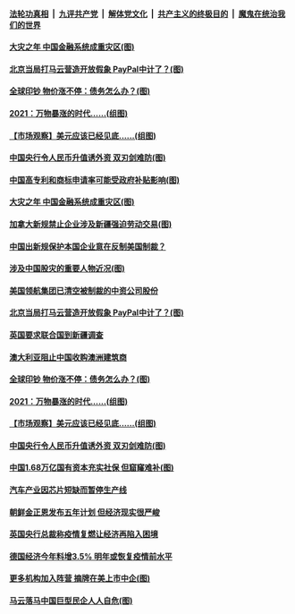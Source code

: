 ####  [法轮功真相](../../../../basic/blob/master/README.md?t=01140801) &nbsp;|&nbsp; [九评共产党](../../../../9ping.md/blob/master/README.md?t=01140801) &nbsp;|&nbsp; [解体党文化](../../../../jtdwh.md/blob/master/README.md?t=01140801)  &nbsp;|&nbsp; [共产主义的终极目的](../../../../gczydzjmd.md/blob/master/README.md?t=01140801) &nbsp;|&nbsp; [魔鬼在统治我们的世界](../../../../mgztzwmdsj.md/blob/master/README.md?t=01140801) 

#### [大灾之年 中国金融系统成重灾区(图)](../pages/p5/959032.md?t=01140801) 

#### [北京当局打马云营造开放假象 PayPal中计了？(图)](../pages/p5/959007.md?t=01140801) 

#### [全球印钞 物价涨不停：债务怎么办？(图)](../pages/p5/958945.md?t=01140801) 

#### [2021：万物暴涨的时代……(组图)](../pages/p5/958940.md?t=01140801) 

#### [【市场观察】美元应该已经见底……(组图)](../pages/p5/958931.md?t=01140801) 

#### [中国央行令人民币升值诱外资 双刃剑难防(图)](../pages/p5/958895.md?t=01140801) 

#### [中国高专利和商标申请率可能受政府补贴影响(图)](../pages/p5/959037.md?t=01140801) 

#### [大灾之年 中国金融系统成重灾区(图)](../pages/p5/959032.md?t=01140801) 

#### [加拿大新规禁止企业涉及新疆强迫劳动交易(图)](../pages/p5/959030.md?t=01140801) 

#### [中国出新规保护本国企业意在反制美国制裁？](../pages/p5/959027.md?t=01140801) 

#### [涉及中国股灾的重要人物近况(图)](../pages/p5/959023.md?t=01140801) 

#### [美国领航集团已清空被制裁的中资公司股份](../pages/p5/959013.md?t=01140801) 

#### [北京当局打马云营造开放假象 PayPal中计了？(图)](../pages/p5/959007.md?t=01140801) 

#### [英国要求联合国到新疆调查](../pages/p5/959000.md?t=01140801) 

#### [澳大利亚阻止中国收购澳洲建筑商](../pages/p5/958999.md?t=01140801) 

#### [全球印钞 物价涨不停：债务怎么办？(图)](../pages/p5/958945.md?t=01140801) 

#### [2021：万物暴涨的时代……(组图)](../pages/p5/958940.md?t=01140801) 

#### [【市场观察】美元应该已经见底……(组图)](../pages/p5/958931.md?t=01140801) 

#### [中国央行令人民币升值诱外资 双刃剑难防(图)](../pages/p5/958895.md?t=01140801) 

#### [中国1.68万亿国有资本充实社保 但窟窿难补(图)](../pages/p5/958891.md?t=01140801) 

#### [汽车产业因芯片短缺而暂停生产线](../pages/p5/958887.md?t=01140801) 

#### [朝鲜金正恩发布五年计划 但经济现实很严峻](../pages/p5/958885.md?t=01140801) 

#### [英国央行总裁称疫情复燃让经济再陷入困境](../pages/p5/958882.md?t=01140801) 

#### [德国经济今年料增3.5% 明年或恢复疫情前水平](../pages/p5/958881.md?t=01140801) 

#### [更多机构加入阵营 摘牌在美上市中企(图)](../pages/p5/958874.md?t=01140801) 

#### [马云落马中国巨型民企人人自危(图)](../pages/p5/958811.md?t=01140801) 

